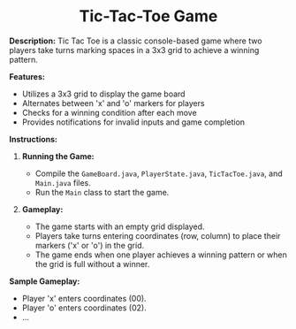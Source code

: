 <h1 style="text-align: center">Tic-Tac-Toe Game</h1>

**Description:** Tic Tac Toe is a classic console-based game where two players take turns marking spaces in a 3x3 grid to achieve a winning pattern.

**Features:**
- Utilizes a 3x3 grid to display the game board
- Alternates between 'x' and 'o' markers for players
- Checks for a winning condition after each move
- Provides notifications for invalid inputs and game completion

**Instructions:**
1. **Running the Game:**
    - Compile the `GameBoard.java`, `PlayerState.java`, `TicTacToe.java`, and `Main.java` files.
    - Run the `Main` class to start the game.

2. **Gameplay:**
    - The game starts with an empty grid displayed.
    - Players take turns entering coordinates (row, column) to place their markers ('x' or 'o') in the grid.
    - The game ends when one player achieves a winning pattern or when the grid is full without a winner.

**Sample Gameplay:**
- Player 'x' enters coordinates (00).
- Player 'o' enters coordinates (02).
- ...